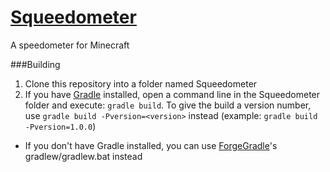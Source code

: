 [Squeedometer](http://www.minecraftforum.net/forums/mapping-and-modding/minecraft-mods/2181009-squeedometer-adds-a-speedometer-to-your-hud)
============

A speedometer for Minecraft

###Building

1. Clone this repository into a folder named Squeedometer
3. If you have [Gradle](http://www.gradle.org/) installed, open a command line in the Squeedometer folder and execute: ```gradle build```. To give the build a version number, use ```gradle build -Pversion=<version>``` instead (example: ```gradle build -Pversion=1.0.0```)
 * If you don't have Gradle installed, you can use [ForgeGradle](http://www.minecraftforge.net/forum/index.php?topic=14048.0)'s gradlew/gradlew.bat instead